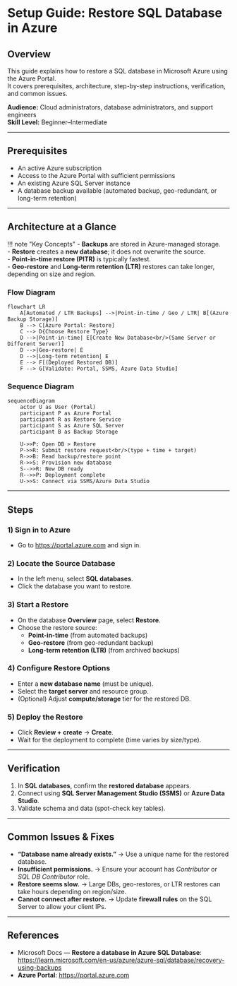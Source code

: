 # Setup Guide: Restore SQL Database in Azure

## Overview

This guide explains how to restore a SQL database in Microsoft Azure using the Azure Portal.  
It covers prerequisites, architecture, step-by-step instructions, verification, and common issues.

**Audience:** Cloud administrators, database administrators, and support engineers  
**Skill Level:** Beginner–Intermediate  

---

## Prerequisites

- An active Azure subscription  
- Access to the Azure Portal with sufficient permissions  
- An existing Azure SQL Server instance  
- A database backup available (automated backup, geo-redundant, or long-term retention)  

---

## Architecture at a Glance

!!! note "Key Concepts"
    - **Backups** are stored in Azure-managed storage.  
    - **Restore** creates a **new database**; it does not overwrite the source.  
    - **Point-in-time restore (PITR)** is typically fastest.  
    - **Geo-restore** and **Long-term retention (LTR)** restores can take longer, depending on size and region.

### Flow Diagram

```mermaid
flowchart LR
    A[Automated / LTR Backups] -->|Point-in-time / Geo / LTR| B[(Azure Backup Storage)]
    B --> C[Azure Portal: Restore]
    C --> D{Choose Restore Type}
    D -->|Point-in-time| E[Create New Database<br/>(Same Server or Different Server)]
    D -->|Geo-restore| E
    D -->|Long-term retention| E
    E --> F[(Deployed Restored DB)]
    F --> G[Validate: Portal, SSMS, Azure Data Studio]
```

### Sequence Diagram

```mermaid
sequenceDiagram
    actor U as User (Portal)
    participant P as Azure Portal
    participant R as Restore Service
    participant S as Azure SQL Server
    participant B as Backup Storage

    U->>P: Open DB > Restore
    P->>R: Submit restore request<br/>(type + time + target)
    R->>B: Read backup/restore point
    R->>S: Provision new database
    S-->>R: New DB ready
    R-->>P: Deployment complete
    U->>S: Connect via SSMS/Azure Data Studio
```

---

## Steps

### 1) Sign in to Azure

- Go to <https://portal.azure.com> and sign in.

### 2) Locate the Source Database

- In the left menu, select **SQL databases**.
- Click the database you want to restore.

### 3) Start a Restore

- On the database **Overview** page, select **Restore**.
- Choose the restore source:
  - **Point-in-time** (from automated backups)
  - **Geo-restore** (from geo-redundant backup)
  - **Long-term retention (LTR)** (from archived backups)

### 4) Configure Restore Options

- Enter a **new database name** (must be unique).
- Select the **target server** and resource group.
- (Optional) Adjust **compute/storage** tier for the restored DB.

### 5) Deploy the Restore

- Click **Review + create** → **Create**.
- Wait for the deployment to complete (time varies by size/type).

---

## Verification

1. In **SQL databases**, confirm the **restored database** appears.
2. Connect using **SQL Server Management Studio (SSMS)** or **Azure Data Studio**.
3. Validate schema and data (spot-check key tables).

---

## Common Issues & Fixes

- **“Database name already exists.”** → Use a unique name for the restored database.  
- **Insufficient permissions.** → Ensure your account has *Contributor* or *SQL DB Contributor* role.  
- **Restore seems slow.** → Large DBs, geo-restores, or LTR restores can take hours depending on region/size.  
- **Cannot connect after restore.** → Update **firewall rules** on the SQL Server to allow your client IPs.  

---

## References

- Microsoft Docs — **Restore a database in Azure SQL Database**: <https://learn.microsoft.com/en-us/azure/azure-sql/database/recovery-using-backups>  
- **Azure Portal**: <https://portal.azure.com>
